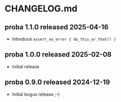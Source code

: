 
# CHANGELOG.md


## proba 1.1.0 released 2025-04-16

* Introduce `assert_no_error { do_this_or_that() }`


## proba 1.0.0 released 2025-02-08

* Initial release


## proba 0.9.0 released 2024-12-19

* Initial bogus release ;-)

